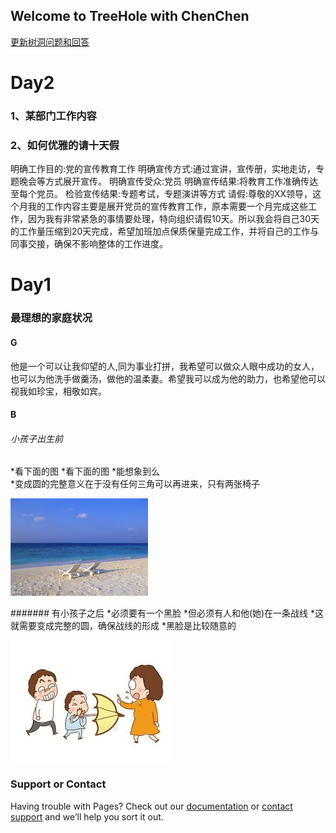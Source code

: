 ## Welcome to TreeHole with ChenChen

[更新树洞问题和回答](https://github.com/zhanghfan/TreeHole/edit/master/README.md) 

# Day2

### 1、某部门工作内容
### 2、如何优雅的请十天假
明确工作目的:党的宣传教育工作
明确宣传方式:通过宣讲，宣传册，实地走访，专题晚会等方式展开宣传。
明确宣传受众:党员
明确宣传结果:将教育工作准确传达至每个党员。
检验宣传结果:专题考试，专题演讲等方式
请假:尊敬的XX领导，这个月我的工作内容主要是展开党员的宣传教育工作，原本需要一个月完成这些工作，因为我有非常紧急的事情要处理，特向组织请假10天。所以我会将自己30天的工作量压缩到20天完成，希望加班加点保质保量完成工作，并将自己的工作与同事交接，确保不影响整体的工作进度。


# Day1

### 最理想的家庭状况
#### G
他是一个可以让我仰望的人,同为事业打拼，我希望可以做众人眼中成功的女人，也可以为他洗手做羹汤，做他的温柔妻。希望我可以成为他的助力，也希望他可以视我如珍宝，相敬如宾。<font>
#### B  
  
###### 小孩子出生前  
*看下面的图 
*看下面的图 
*能想象到么  
*变成圆的完整意义在于没有任何三角可以再进来，只有两张椅子   

![1](/picture/1.jpg)

####### 有小孩子之后
*必须要有一个黑脸
*但必须有人和他(她)在一条战线
*这就需要变成完整的圆，确保战线的形成
*黑脸是比较随意的  

![2](/picture/2.jfif)



### Support or Contact

Having trouble with Pages? Check out our [documentation](https://help.github.com/categories/github-pages-basics/) or [contact support](https://github.com/contact) and we’ll help you sort it out.
